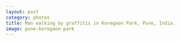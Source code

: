 ```yaml
---
layout: post
category: photos
title: Man walking by graffitis in Koregaon Park, Pune, India.
image: pune-koregaon-park
---
```

